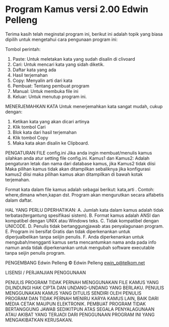 # Program Kamus versi 2.00 Edwin Pelleng

Terima kasih telah meginstal program ini, berikut ini adalah topik yang biasa dipilih untuk mengetahui cara pengunaan program ini:

Tombol perintah:
1. Paste: Untuk meletakan kata yang sudah disalin di clivoard
2. Cari: Untuk mencari kata yang sidah diketik.
3. Daftar kata yang ada
4. Hasil terjemahan
5. Copy: Menyalin arti dari kata
6. Pembuat: Tentang pembuat program
7. Manual: Untuk membuka file ini
8. Keluar: Untuk menutup program ini.

MENERJEMAHKAN KATA
Untuk menerjemahkan kata sangat mudah, cukup dengan:
1. Ketikan kata yang akan dicari artinya
2. Klik tombol Cari
3. Blok kata dari hasil terjemahan
4. Klik tombol Copy
5. Maka kata akan disalin ke Clipboard.

PENGATURAN FILE config.ini
Jika anda ingin membuat/menulis kamus silahkan anda atur setting file config.ini.
Kamus1 dan Kamus2: Adalah pengaturan letak dan nama dari database kamus,
jika Kamus2 tidak diisi Maka pilihan kamus tidak akan ditampilkan sebaliknya
jika konfigurasi kamus2 diisi maka pilihan kamus akan ditampilkan di bawah
kotak terjemahan.

Format kata dalam file kamus adalah sebagai berikut: kata,arti .
Contoh:
where,dimana
when,kapan
dst.
Program akan mengurutkan secara alfabetis dalam daftar.

HAL YANG PERLU DPERHATIKAN:
A. Jumlah kata dalam kamus adalah tidak terbatas(tergantung spesifikasi sistem).
B. Format kamus adalah ANSI dan kompatibel dengan UNIX atau Windows teks. 
C. Tidak kompatibel dengan UNICODE.
D. Penulis tidak bertanggungjawab atas penyalagunaan program.
E. Program ini bersifat Gratis dan tidak diperkenankan untuk diperjualbelikan tanpa seiijin penulis.
F. Anda diperkenankan untuk mengubah/mengganti kamus serta mencantumkan nama anda pada info
namun anda tidak diperkenankan untuk mengubah software executable tanpa seijin penulis program.


PENGEMBANG
Edwin Pelleng
© Edwin Pelleng
ewin_p@telkom.net

LISENSI / PERJANJIAN PENGGUNAAN

PENULIS PROGRAM TIDAK PERNAH MENGGUNAKAN FILE
KAMUS YANG DILINDUNGI HAK CIPTA DAN UNDANG-UNDANG 
YANG BERLAKU. PENULIS MENGGUNAKAN KAMUS
YANG DITULIS SENDIRI OLEH PENULIS PROGRAM DAN
TIDAK PERNAH MENIRU KARYA KAMUS LAIN, BAIK DARI
MEDIA CETAK MAUPUN ELEKTRONIK. 
PEMBUAT PROGRAM TIDAK BERTANGGUNG 
JAWAB SEDIKITPUN ATAS SEGALA PENYALAGUNAAN 
ATAU AKIBAT YANG TERJADI DARI PENGGUNAAN
PROGRAM INI YANG MENGAKIBATKAN KERUSAKAN.

